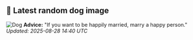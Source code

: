 ## 🐶 Latest random dog image
![Dog](https://images.dog.ceo/breeds/retriever-chesapeake/n02099849_4215.jpg)
**Advice:** "If you want to be happily married, marry a happy person."
*Updated: 2025-08-28 14:40 UTC*

